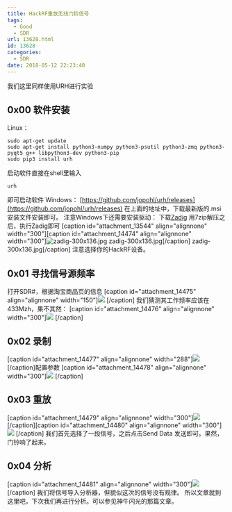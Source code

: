 ```yaml
---
title: HackRF重放无线门铃信号
tags:
  - Good
  - SDR
url: 13628.html
id: 13628
categories:
  - SDR
date: 2018-05-12 22:23:40
---
```


我们这里同样使用URH进行实验

0x00 软件安装
---------

Linux：

    sudo apt-get update
    sudo apt-get install python3-numpy python3-psutil python3-zmq python3-pyqt5 g++ libpython3-dev python3-pip
    sudo pip3 install urh
    

启动软件直接在shell里输入

    urh

即可启动软件 Windows： [https://github.com/jopohl/urh/releases](https://github.com/jopohl/urh/releases) 在上面的地址中，下载最新版的.msi安装文件安装即可。 注意Windows下还需要安装驱动： 下载[Zadig](http://sourceforge.net/projects/libwdi/files/zadig/) 用7zip解压之后，执行Zadig即可 \[caption id="attachment\_13544" align="alignnone" width="300"\]\[caption id="attachment\_14474" align="alignnone" width="300"\]![zadig-300x136.jpg](http://blog.echo.cool/wp-content/uploads/2018/05/unnamed-file-63.jpg) zadig-300x136.jpg\[/caption\] zadig-300x136.jpg\[/caption\] 注意选择你的HackRF设备。

0x01 寻找信号源频率
------------

打开SDR#，根据淘宝商品页的信息 \[caption id="attachment_14475" align="alignnone" width="150"\]![](http://blog.echo.cool/wp-content/uploads/2018/05/unnamed-file-18.png) \[/caption\] 我们猜测其工作频率应该在433Mzh，果不其然： \[caption id="attachment_14476" align="alignnone" width="300"\]![](http://blog.echo.cool/wp-content/uploads/2018/05/unnamed-file-64.jpg) \[/caption\]

0x02 录制
-------

\[caption id="attachment_14477" align="alignnone" width="288"\]![](http://blog.echo.cool/wp-content/uploads/2018/05/unnamed-file-65.jpg) \[/caption\]配置参数 \[caption id="attachment_14478" align="alignnone" width="300"\]![](http://blog.echo.cool/wp-content/uploads/2018/05/unnamed-file-66.jpg) \[/caption\]

0x03 重放
-------

\[caption id="attachment_14479" align="alignnone" width="300"\]![](http://blog.echo.cool/wp-content/uploads/2018/05/unnamed-file-67.jpg) \[/caption\]\[caption id="attachment_14480" align="alignnone" width="300"\]![](http://blog.echo.cool/wp-content/uploads/2018/05/unnamed-file-68.jpg) \[/caption\] 我们首先选择了一段信号，之后点击Send Data 发送即可。果然，门铃响了起来。

0x04 分析
-------

\[caption id="attachment_14481" align="alignnone" width="300"\]![](http://blog.echo.cool/wp-content/uploads/2018/05/unnamed-file-69.jpg) \[/caption\] 我们将信号导入分析器，但貌似这次的信号没有规律。 所以文章就到这里吧，下次我们再进行分析。可以参见神牛闪光的那篇文章。